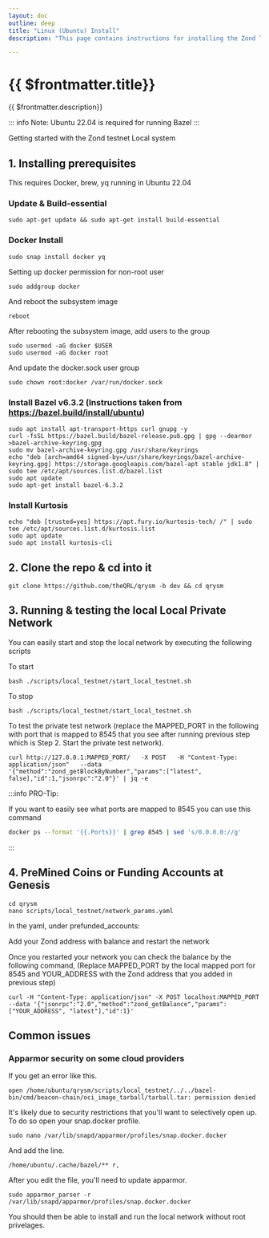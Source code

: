 ```yaml
---
layout: doc
outline: deep
title: "Linux (Ubuntu) Install"
description: "This page contains instructions for installing the Zond Testnet #BUIDL Preview on Linux."

---
```



# {{ $frontmatter.title}}

{{ $frontmatter.description}}

::: info
Note: Ubuntu 22.04 is required for running Bazel
:::

Getting started with the Zond testnet Local system

## 1. Installing prerequisites

This requires Docker, brew, yq running in Ubuntu 22.04

### Update & Build-essential

```
sudo apt-get update && sudo apt-get install build-essential
```

### Docker Install

```
sudo snap install docker yq
```

Setting up docker permission for non-root user

```
sudo addgroup docker
```

And reboot the subsystem image

```
reboot
```

After rebooting the subsystem image, add users to the group

```
sudo usermod -aG docker $USER
sudo usermod -aG docker root
```

And update the docker.sock user group

```
sudo chown root:docker /var/run/docker.sock
```

### Install Bazel v6.3.2 (Instructions taken from https://bazel.build/install/ubuntu)

```
sudo apt install apt-transport-https curl gnupg -y
curl -fsSL https://bazel.build/bazel-release.pub.gpg | gpg --dearmor >bazel-archive-keyring.gpg
sudo mv bazel-archive-keyring.gpg /usr/share/keyrings
echo "deb [arch=amd64 signed-by=/usr/share/keyrings/bazel-archive-keyring.gpg] https://storage.googleapis.com/bazel-apt stable jdk1.8" | sudo tee /etc/apt/sources.list.d/bazel.list
sudo apt update
sudo apt-get install bazel-6.3.2
```

### Install Kurtosis 

```
echo "deb [trusted=yes] https://apt.fury.io/kurtosis-tech/ /" | sudo tee /etc/apt/sources.list.d/kurtosis.list
sudo apt update
sudo apt install kurtosis-cli
```

## 2. Clone the repo & cd into it

```
git clone https://github.com/theQRL/qrysm -b dev && cd qrysm
```

## 3. Running & testing the local Local Private Network

You can easily start and stop the local network by executing the following scripts

To start

```
bash ./scripts/local_testnet/start_local_testnet.sh
```

To stop
```
bash ./scripts/local_testnet/start_local_testnet.sh
```

To test the private test network (replace the MAPPED_PORT in the following with port that is mapped to 8545 that you see after running previous step which is Step 2. Start the private test network).

```
curl http://127.0.0.1:MAPPED_PORT/   -X POST   -H "Content-Type: application/json"   --data '{"method":"zond_getBlockByNumber","params":["latest", false],"id":1,"jsonrpc":"2.0"}' | jq -e
```

:::info PRO-Tip:

If you want to easily see what ports are mapped to 8545 you can use this command
```bash
docker ps --format '{{.Ports}}' | grep 8545 | sed 's/0.0.0.0://g'
```
:::

## 4. PreMined Coins or Funding Accounts at Genesis

```
cd qrysm
nano scripts/local_testnet/network_params.yaml
```

In the yaml, under prefunded_accounts:

Add your Zond address with balance and restart the network

Once you restarted your network you can check the balance by the following command, (Replace MAPPED_PORT by the local mapped port for 8545 and YOUR_ADDRESS with the Zond address that you added in previous step)

```
curl -H "Content-Type: application/json" -X POST localhost:MAPPED_PORT --data '{"jsonrpc":"2.0","method":"zond_getBalance","params":["YOUR_ADDRESS", "latest"],"id":1}'
```

## Common issues

### Apparmor security on some cloud providers

If you get an error like this.
```
open /home/ubuntu/qrysm/scripts/local_testnet/../../bazel-bin/cmd/beacon-chain/oci_image_tarball/tarball.tar: permission denied
```

It's likely due to security restrictions that you'll want to selectively open up. To do so open your snap.docker profile.

```
sudo nano /var/lib/snapd/apparmor/profiles/snap.docker.docker
```

And add the line.
```
/home/ubuntu/.cache/bazel/** r,
```

After you edit the file, you'll need to update apparmor.
```
sudo apparmor_parser -r /var/lib/snapd/apparmor/profiles/snap.docker.docker
```

You should then be able to install and run the local network without root privelages.
